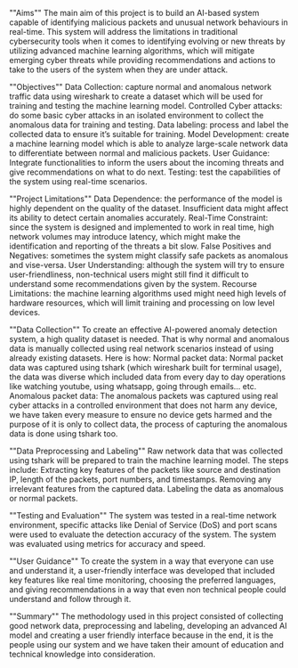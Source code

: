 ""Aims""
The main aim of this project is to build an AI-based system capable of identifying malicious packets and unusual network behaviours in real-time. This system will address the limitations in traditional cybersecurity tools when it comes to identifying evolving or new threats by utilizing advanced machine learning algorithms, which will mitigate emerging cyber threats while providing recommendations and actions to take to the users of the system when they are under attack.

""Objectives""
Data Collection: capture normal and anomalous network traffic data using wireshark to create a dataset which will be used for training and testing the machine learning model.
Controlled Cyber attacks: do some basic cyber attacks in an isolated environment to collect the anomalous data for training and testing.
Data labeling: process and label the collected data to ensure it’s suitable for training.
Model Development: create a machine learning model which is able to analyze large-scale network data to differentiate between normal and malicious packets.
User Guidance: Integrate functionalities to inform the users about the incoming threats and give recommendations on what to do next.
Testing: test the capabilities of the system using real-time scenarios.



""Project Limitations""
Data Dependence: the performance of the model is highly dependent on the quality of the dataset. Insufficient data might affect its ability to detect certain anomalies accurately.
Real-Time Constraint: since the system is designed and implemented to work in real time, high network volumes may introduce latency, which might make the identification and reporting of the threats a bit slow.
False Positives and Negatives: sometimes the system might classify safe packets as anomalous and vise-versa.
User Understanding: although the system will try to ensure user-friendliness, non-technical users might still find it difficult to understand some recommendations given by the system.
Recourse Limitations: the machine learning algorithms used might need high levels of hardware resources, which will limit training and processing on low level devices.

""Data Collection""
To create an effective AI-powered anomaly detection system, a high quality dataset is needed. That is why normal and anomalous data is manually collected using real network scenarios instead of using already existing datasets. Here is how:
Normal packet data: Normal packet data was captured using tshark (which wireshark built for terminal usage), the data was diverse which included data from every day to day operations like watching youtube, using whatsapp, going through emails… etc.
Anomalous packet data: The anomalous packets was captured using real cyber attacks in a controlled environment that does not harm any device, we have taken every measure to ensure no device gets harmed and the purpose of it is only to collect data, the process of capturing the anomalous data is done using tshark too.

""Data Preprocessing and Labeling""
Raw network data that was collected using tshark will be prepared to train the machine learning model. The steps include:
Extracting key features of the packets like source and destination IP, length of the packets, port numbers, and timestamps.
Removing any irrelevant features from the captured data.
Labeling the data as anomalous or normal packets.


""Testing and Evaluation""
The system was tested in a real-time network environment, specific attacks like Denial of Service (DoS) and port scans were used to evaluate the detection accuracy of the system. The system was evaluated using metrics for accuracy and speed. 

""User Guidance""
To create the system in a way that everyone can use and understand it, a user-friendly interface was developed that included key features like real time monitoring, choosing the preferred languages, and giving recommendations in a way that even non technical people could understand and follow through it.

""Summary""
The methodology used in this project consisted of collecting good network data, preprocessing and labeling, developing an advanced AI model and creating a user friendly interface because in the end, it is the people using our system and we have taken their amount of education and technical knowledge into consideration.
